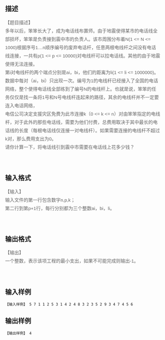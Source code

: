 ## 描述

<p><span style="color: rgb(102, 102, 102); font-family: 'LiSong Pro', Helvetica, Arial, sans-serif; font-size: 15px; line-height: 27px;">【题目描述】 </span><br style="color: rgb(102, 102, 102); font-family: 'LiSong Pro', Helvetica, Arial, sans-serif; font-size: 15px; line-height: 27px;" /> <span style="color: rgb(102, 102, 102); font-family: 'LiSong Pro', Helvetica, Arial, sans-serif; font-size: 15px; line-height: 27px;">多年以后，笨笨长大了，成为电话线布置师。由于地震使得某市的电话线全部损坏，笨笨是负责接到震中市的负责人。该市周围分布着N(1 <= N <= 1000)根据序号1…n顺序编号的废弃电话杆，任意两根电线杆之间没有电话线连接，一共有p(1 <= p <= 10000)对电线杆可以拉电话线。其他的由于地震使得无法连接。</span><br style="color: rgb(102, 102, 102); font-family: 'LiSong Pro', Helvetica, Arial, sans-serif; font-size: 15px; line-height: 27px;" /> <span style="color: rgb(102, 102, 102); font-family: 'LiSong Pro', Helvetica, Arial, sans-serif; font-size: 15px; line-height: 27px;">第i对电线杆的两个端点分别是ai，bi，他们的距离为li(1 <= li <= 1000000)。数据中每对（ai，bi）只出现一次。编号为1的电线杆已经接入了全国的电话网络，整个使得电话线全部练到了编号N的电线杆上。也就是说，笨笨的任务仅仅是找一条将1号和N号电线杆连起来的路径，其余的电线杆并不一定要连入电话网络，</span><br style="color: rgb(102, 102, 102); font-family: 'LiSong Pro', Helvetica, Arial, sans-serif; font-size: 15px; line-height: 27px;" /> <span style="color: rgb(102, 102, 102); font-family: 'LiSong Pro', Helvetica, Arial, sans-serif; font-size: 15px; line-height: 27px;">电信公司决定支援灾区免费为此市连接k（0 <= k <= n）对由笨笨指定的电线杆，对于此外的那些电话线，需要为他们付费，总费用取决于其中最长的电话线的长度（每根电话线仅连接一对电线杆）。如果需要连接的电线杆不超过k对，那么费用支出为0。</span><br style="color: rgb(102, 102, 102); font-family: 'LiSong Pro', Helvetica, Arial, sans-serif; font-size: 15px; line-height: 27px;" /> <span style="color: rgb(102, 102, 102); font-family: 'LiSong Pro', Helvetica, Arial, sans-serif; font-size: 15px; line-height: 27px;">请你计算一下，将电话线引到震中市需要在电话线上花多少钱？</span></p> <div><span style="color: rgb(102, 102, 102); font-family: 'LiSong Pro', Helvetica, Arial, sans-serif; font-size: 15px; line-height: 27px;"><br /> </span></div> <p></p>

## 输入格式

<p><span style="color: rgb(102, 102, 102); font-family: 'LiSong Pro', Helvetica, Arial, sans-serif; font-size: 15px; line-height: 27px;">【输入】</span><br style="color: rgb(102, 102, 102); font-family: 'LiSong Pro', Helvetica, Arial, sans-serif; font-size: 15px; line-height: 27px;" /> <span style="color: rgb(102, 102, 102); font-family: 'LiSong Pro', Helvetica, Arial, sans-serif; font-size: 15px; line-height: 27px;">输入文件的第一行包含数字n,p,k；</span><br style="color: rgb(102, 102, 102); font-family: 'LiSong Pro', Helvetica, Arial, sans-serif; font-size: 15px; line-height: 27px;" /> <span style="color: rgb(102, 102, 102); font-family: 'LiSong Pro', Helvetica, Arial, sans-serif; font-size: 15px; line-height: 27px;">第二行到第p+1行，每行分别都为三个整数ai，bi，li。</span></p> <div><span style="color: rgb(102, 102, 102); font-family: 'LiSong Pro', Helvetica, Arial, sans-serif; font-size: 15px; line-height: 27px;"><br /> </span></div> <p></p>

## 输出格式

<p><span style="color: rgb(102, 102, 102); font-family: 'LiSong Pro', Helvetica, Arial, sans-serif; font-size: 15px; line-height: 27px;">【输出】</span><br style="color: rgb(102, 102, 102); font-family: 'LiSong Pro', Helvetica, Arial, sans-serif; font-size: 15px; line-height: 27px;" /> <span style="color: rgb(102, 102, 102); font-family: 'LiSong Pro', Helvetica, Arial, sans-serif; font-size: 15px; line-height: 27px;">一个整数，表示该项工程的最小支出，如果不可能完成则输出-1。 </span></p> <div><span style="color: rgb(102, 102, 102); font-family: 'LiSong Pro', Helvetica, Arial, sans-serif; font-size: 15px; line-height: 27px;"><br /> </span></div> <p></p>

## 输入样例

```plaintext
【输入样例】 5 7 1 1 2 5 3 1 4 2 4 8 3 2 3 5 2 9 3 4 7 4 5 6 
```

## 输出样例

```plaintext
【输出样例】 4 
```



 



 

